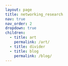 ```yaml
---
layout: page
title: networking_research
nav: true
nav_order: 2
dropdown: true
children:
  - title: art
    permalink: /art/
  - title: divider
  - title: blog
    permalink: /blog/
---
```

